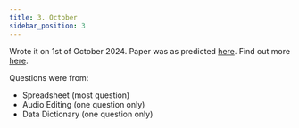 ```yaml
---
title: 3. October
sidebar_position: 3
---
```


Wrote it on 1st of October 2024. Paper was as predicted [here](/blog/2024-09-20-practical-analysis.md). Find out more [here](/blog/2024-10-9-completed-practicals.md).

Questions were from:

- Spreadsheet (most question)
- Audio Editing (one question only)
- Data Dictionary (one question only)
